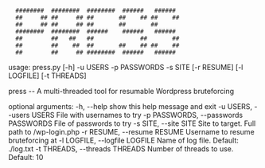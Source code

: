       ########  ########  ########  ######   ######
      ##     ## ##     ## ##       ##    ## ##    ##
      ##     ## ##     ## ##       ##       ##
      ########  ########  ######    ######   ######
      ##        ##   ##   ##             ##       ##
      ##        ##    ##  ##       ##    ## ##    ##
      ##        ##     ## ########  ######   ######

usage: press.py [-h] -u USERS -p PASSWORDS -s SITE [-r RESUME] [-l LOGFILE]
                [-t THREADS]

press -- A multi-threaded tool for resumable Wordpress bruteforcing

optional arguments:
  -h, --help            show this help message and exit
  -u USERS, --users USERS
                        File with usernames to try
  -p PASSWORDS, --passwords PASSWORDS
                        File of passwords to try
  -s SITE, --site SITE  Site to target. Full path to /wp-login.php
  -r RESUME, --resume RESUME
                        Username to resume bruteforcing at
  -l LOGFILE, --logfile LOGFILE
                        Name of log file. Default: ./log.txt
  -t THREADS, --threads THREADS
                        Number of threads to use. Default: 10